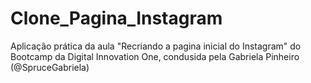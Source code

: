 # Clone_Pagina_Instagram
 Aplicação  prática  da aula "Recriando a pagina inicial do Instagram" do Bootcamp da Digital Innovation One, condusida pela Gabriela Pinheiro (@SpruceGabriela)
